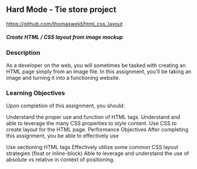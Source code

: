 ## Hard Mode - Tie store project

https://github.com/thomasweld/html_css_layout

##### Create HTML / CSS layout from image mockup

### Description

As a developer on the web, you will sometimes be tasked with creating an HTML page simply from an image file. In this assignment, you'll be taking an image and turning it into a functioning website.

### Learning Objectives

Upon completion of this assignment, you should:

Understand the proper use and function of HTML tags.
Understand and able to leverage the many CSS properties to style content.
Use CSS to create layout for the HTML page.
Performance Objectives
After completing this assignment, you be able to effectively use

Use sectioning HTML tags
Effectively utilize some common CSS layout strategies (float or inline-block)
Able to leverage and understand the use of absolute vs relative in context of positioning.
